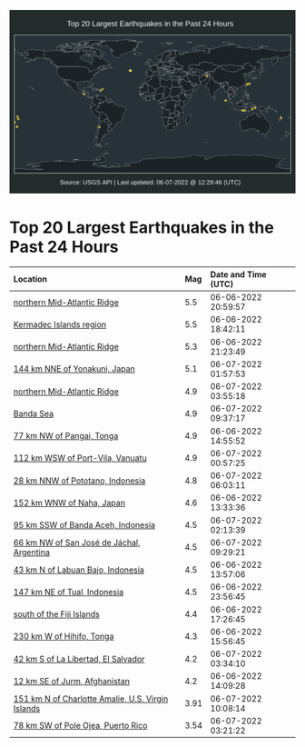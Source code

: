 ![Map](./map.png)

# Top 20 Largest Earthquakes in the Past 24 Hours

| Location | Mag | Date and Time (UTC) |
|:---|:---|:---|
| [northern Mid-Atlantic Ridge](https://earthquake.usgs.gov/earthquakes/eventpage/us7000hffe) | 5.5 | 06-06-2022 20:59:57 |
| [Kermadec Islands region](https://earthquake.usgs.gov/earthquakes/eventpage/us7000hfec) | 5.5 | 06-06-2022 18:42:11 |
| [northern Mid-Atlantic Ridge](https://earthquake.usgs.gov/earthquakes/eventpage/us7000hffl) | 5.3 | 06-06-2022 21:23:49 |
| [144 km NNE of Yonakuni, Japan](https://earthquake.usgs.gov/earthquakes/eventpage/us7000hfhd) | 5.1 | 06-07-2022 01:57:53 |
| [northern Mid-Atlantic Ridge](https://earthquake.usgs.gov/earthquakes/eventpage/us7000hfht) | 4.9 | 06-07-2022 03:55:18 |
| [Banda Sea](https://earthquake.usgs.gov/earthquakes/eventpage/us7000hfiv) | 4.9 | 06-07-2022 09:37:17 |
| [77 km NW of Pangai, Tonga](https://earthquake.usgs.gov/earthquakes/eventpage/us7000hfbe) | 4.9 | 06-06-2022 14:55:52 |
| [112 km WSW of Port-Vila, Vanuatu](https://earthquake.usgs.gov/earthquakes/eventpage/us7000hfgp) | 4.9 | 06-07-2022 00:57:25 |
| [28 km NNW of Pototano, Indonesia](https://earthquake.usgs.gov/earthquakes/eventpage/us7000hfi9) | 4.8 | 06-07-2022 06:03:11 |
| [152 km WNW of Naha, Japan](https://earthquake.usgs.gov/earthquakes/eventpage/us7000hfb7) | 4.6 | 06-06-2022 13:33:36 |
| [95 km SSW of Banda Aceh, Indonesia](https://earthquake.usgs.gov/earthquakes/eventpage/us7000hfhh) | 4.5 | 06-07-2022 02:13:39 |
| [66 km NW of San José de Jáchal, Argentina](https://earthquake.usgs.gov/earthquakes/eventpage/us7000hfiu) | 4.5 | 06-07-2022 09:29:21 |
| [43 km N of Labuan Bajo, Indonesia](https://earthquake.usgs.gov/earthquakes/eventpage/us7000hfb6) | 4.5 | 06-06-2022 13:57:06 |
| [147 km NE of Tual, Indonesia](https://earthquake.usgs.gov/earthquakes/eventpage/us7000hfgi) | 4.5 | 06-06-2022 23:56:45 |
| [south of the Fiji Islands](https://earthquake.usgs.gov/earthquakes/eventpage/us7000hfdl) | 4.4 | 06-06-2022 17:26:45 |
| [230 km W of Hihifo, Tonga](https://earthquake.usgs.gov/earthquakes/eventpage/us7000hfcx) | 4.3 | 06-06-2022 15:56:45 |
| [42 km S of La Libertad, El Salvador](https://earthquake.usgs.gov/earthquakes/eventpage/us7000hfhp) | 4.2 | 06-07-2022 03:34:10 |
| [12 km SE of Jurm, Afghanistan](https://earthquake.usgs.gov/earthquakes/eventpage/us7000hfb9) | 4.2 | 06-06-2022 14:09:28 |
| [151 km N of Charlotte Amalie, U.S. Virgin Islands](https://earthquake.usgs.gov/earthquakes/eventpage/pr2022158001) | 3.91 | 06-07-2022 10:08:14 |
| [78 km SW of Pole Ojea, Puerto Rico](https://earthquake.usgs.gov/earthquakes/eventpage/pr2022158000) | 3.54 | 06-07-2022 03:21:22 |
